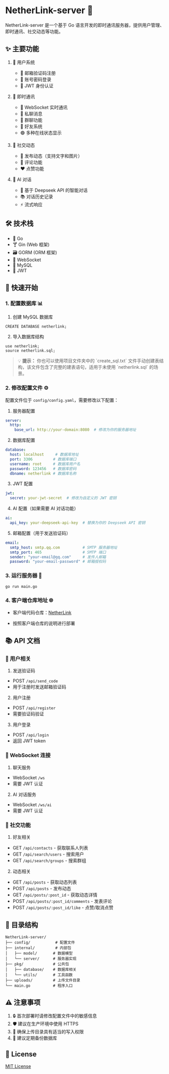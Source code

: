 # NetherLink-server 🚀

NetherLink-server 是一个基于 Go 语言开发的即时通讯服务器，提供用户管理、即时通讯、社交动态等功能。

## ✨ 主要功能

1. 👤 用户系统
   - 📧 邮箱验证码注册
   - 🔐 账号密码登录
   - 🎫 JWT 身份认证

2. 💬 即时通讯
   - 🔌 WebSocket 实时通讯
   - 📨 私聊消息
   - 👥 群聊功能
   - 👬 好友系统
   - 🟢 多种在线状态显示

3. 📱 社交动态
   - 📝 发布动态（支持文字和图片）
   - 💭 评论功能
   - ❤️ 点赞功能

4. 🤖 AI 对话
   - 🧠 基于 Deepseek API 的智能对话
   - 📚 对话历史记录
   - ⚡ 流式响应

## 🛠️ 技术栈

- 🐹 Go
- 🍸 Gin (Web 框架)
- 🗃️ GORM (ORM 框架)
- 🔌 WebSocket
- 🐬 MySQL
- 🎫 JWT

## 🚀 快速开始

### 1. 配置数据库 📊

1. 创建 MySQL 数据库
```mysql
CREATE DATABASE netherlink;
```

2. 导入数据库结构
```mysql
use netherlink;
source netherlink.sql;
```

> 💡 **提示：** 你也可以使用项目文件夹中的 \`create_sql.txt\` 文件手动创建表结构，该文件包含了完整的建表语句，适用于未使用 \`netherlink.sql\` 的场景。
### 2. 修改配置文件 ⚙️

配置文件位于 `config/config.yaml`，需要修改以下配置：

1. 服务器配置
```yaml
server:
  http:
    base_url: http://your-domain:8080  # 修改为你的服务器地址
```

2. 数据库配置
```yaml
database:
  host: localhost     # 数据库地址
  port: 3306         # 数据库端口
  username: root     # 数据库用户名
  password: 123456   # 数据库密码
  dbname: netherlink # 数据库名称
```

3. JWT 配置
```yaml
jwt:
  secret: your-jwt-secret  # 修改为自定义的 JWT 密钥
```

4. AI 配置（如果需要 AI 对话功能）
```yaml
ai:
  api_key: your-deepseek-api-key  # 替换为你的 Deepseek API 密钥
```

5. 邮箱配置（用于发送验证码）
```yaml
email:
  smtp_host: smtp.qq.com          # SMTP 服务器地址
  smtp_port: 465                  # SMTP 端口
  sender: "your-email@qq.com"     # 发件人邮箱
  password: "your-email-password" # 邮箱授权码
```

### 3. 运行服务器 🚀

```bash
go run main.go
```

### 4. 客户端仓库地址 🌐

- 客户端代码仓库：[NetherLink](https://github.com/ming0725/NetherLink)

- 按照客户端仓库的说明进行部署

## 📚 API 文档

### 👤 用户相关

1. 发送验证码
- POST `/api/send_code`
- 用于注册时发送邮箱验证码

2. 用户注册
- POST `/api/register`
- 需要验证码验证

3. 用户登录
- POST `/api/login`
- 返回 JWT token

### 🔌 WebSocket 连接

1. 聊天服务
- WebSocket `/ws`
- 需要 JWT 认证

2. AI 对话服务
- WebSocket `/ws/ai`
- 需要 JWT 认证

### 🤝 社交功能

1. 好友相关
- GET `/api/contacts` - 获取联系人列表
- GET `/api/search/users` - 搜索用户
- GET `/api/search/groups` - 搜索群组

2. 动态相关
- GET `/api/posts` - 获取动态列表
- POST `/api/posts` - 发布动态
- GET `/api/posts/:post_id` - 获取动态详情
- POST `/api/posts/:post_id/comments` - 发表评论
- POST `/api/posts/:post_id/like` - 点赞/取消点赞

## 📁 目录结构

```
NetherLink-server/
├── config/           # 配置文件
├── internal/         # 内部包
│   ├── model/       # 数据模型
│   └── server/      # 服务器实现
├── pkg/             # 公共包
│   ├── database/    # 数据库相关
│   └── utils/       # 工具函数
├── uploads/         # 上传文件目录
└── main.go          # 程序入口
```

## ⚠️ 注意事项

1. 🔒 首次部署时请修改配置文件中的敏感信息
2. 🛡️ 建议在生产环境中使用 HTTPS
3. 📝 确保上传目录具有适当的写入权限
4. 💾 建议定期备份数据库

## 📄 License

[MIT License](LICENSE) 
